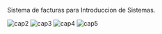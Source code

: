 Sistema de facturas para Introduccion de Sistemas.

![cap2](https://github.com/pmont4/SysFacturas/assets/84726204/a8b55350-7f47-4a9e-aaf8-728e66f9ba1c)
![cap3](https://github.com/pmont4/SysFacturas/assets/84726204/8e2aff11-5284-44ef-99f1-2ef933c4d9fd)
![cap4](https://github.com/pmont4/SysFacturas/assets/84726204/25779275-b6a6-4cfe-86a9-21b5f7800063)
![cap5](https://github.com/pmont4/SysFacturas/assets/84726204/44b3d03e-cba4-47b3-9770-cb81b9ffd127)





